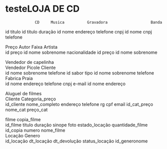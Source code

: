 # testeLOJA DE CD													
                 CD		Musica			Gravadora					Banda			
id	titulo	 id	titulo	duração	id	nome	endereço	telefone 	cnpj	id	nome	cnpj	telefone
													
Preço		Autor					Faixa		Artista				
id	preço	id	nome	sobrenome	nacionalidade		id	preço	id	nome	sobrenome		
													
													
Vendedor de capelinha													
Vendedor				Picole				Cliente					
id	nome	sobrenome	telefone	id	sabor	tipo		id	nome	sobrenome	telefone		
Fabrica						Praia							
id	nome	endereço	telefone	cnpj	e-mail	id	nome	endereço					
													
													
Aluguel de filmes													
Cliente									Categoria_preço				
id_cliente		nome_completo		endereço	telefone	rg	cpf	email	id_cat_preço		nome_cat	preço_cat	
													
filme									copia_filme				
id_filme	titulo	duração	sinope	foto	estado_locação		quantidade_filme		id_copia	numero	nome_filme		
Locação					Genero								
id_locação		dt_locação	dt_devolução	status_locação	id_generonome								
